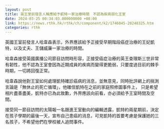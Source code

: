 ```yaml
---
layout: post
title: 英王室前發言人稱應給予凱特一家治療時間　不認為疾病弱化王室
date: 2024-03-25 00:34:03.000000000 +08:00
link: https://news.rthk.hk/rthk/ch/component/k2/1746045-20240325.htm
categories: rthk
---
```


英國王室前發言人哈韋森表示，外界應該給予正接受早期階段癌症治療的王妃凱特，以及丈夫、王儲威廉一家治療的時間。

哈韋森接受英國廣播公司節目訪問時形容，正接受癌症治療的英王查理斯三世非常有韌性，他不認為王室會因為近期成員的疾病而變得更脆弱，只要度過目前的棘手時期，一切將回復正常。

哈韋森說他對王室如何處理凱特確診癌病的消息，並無意見，同時批評網上的揣測言論是「無休止的死亡循環」，他確信凱特在之前的家庭照修圖事件上， 只是希望相片盡善盡美，凱特亦已為此致歉，外界應該向前看，亦必須給予王室時間及空間。

接受同一節目訪問的太陽報一名跟進王室動向的編輯透露，凱特約兩星期前，決定在孩子學期的最後一天，宣布自己患癌的消息，可見凱特的首要考慮是保護她的三名孩子，不希望他們在學校被人追問事件。

